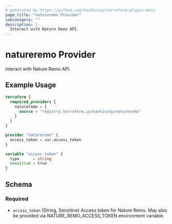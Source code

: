 ```yaml
---
# generated by https://github.com/hashicorp/terraform-plugin-docs
page_title: "natureremo Provider"
subcategory: ""
description: |-
  Interact with Nature Remo API.
---
```


# natureremo Provider

Interact with Nature Remo API.

## Example Usage

```terraform
terraform {
  required_providers {
    natureremo = {
      source = "registry.terraform.io/hashicorp/natureremo"
    }
  }
}

provider "natureremo" {
  access_token = var.access_token
}

variable "access_token" {
  type      = string
  sensitive = true
}
```

<!-- schema generated by tfplugindocs -->
## Schema

### Required

- `access_token` (String, Sensitive) Access token for Nature Remo. May also be provided via NATURE_REMO_ACCESS_TOKEN environment variable.
